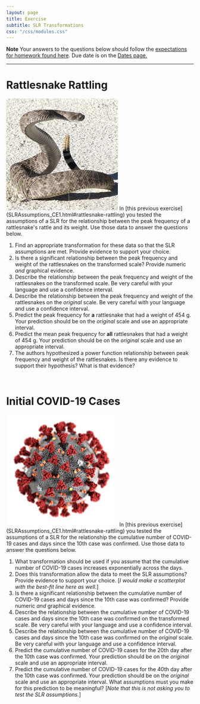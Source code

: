 ```yaml
---
layout: page
title: Exercise
subtitle: SLR Transformations
css: "/css/modules.css"
---
```


<div class="alert alert-warning">
  <strong>Note</strong> Your answers to the questions below should follow the <a href="../../resources/hwformat" target="_blank">expectations for homework found here</a>. Due date is on the <a href="../../resources/Dates-Current" target="_blank">Dates page.</a>
</div>

----

# Rattlesnake Rattling
<img src="../zimgs/rattlesnake.jpg" alt="Decoration" class="img-right">
In [this previous exercise](SLRAssumptions_CE1.html#rattlesnake-rattling) you tested the assumptions of a SLR for the relationship between the peak frequency of a rattlesnake's rattle and its weight. Use those data to answer the questions below.

1. Find an appropriate transformation for these data so that the SLR assumptions are met. Provide evidence to support your choice.
1. Is there a significant relationship between the peak frequency and weight of the rattlesnakes on the transformed scale? Provide numeric *and* graphical evidence.
1. Describe the relationship between the peak frequency and weight of the rattlesnakes on the transformed scale. Be very careful with your language and use a confidence interval.
1. Describe the relationship between the peak frequency and weight of the rattlesnakes on the *original* scale. Be very careful with your language and use a confidence interval.
1. Predict the peak frequency for **a** rattlesnake that had a weight of 454 g. Your prediction should be on the *original* scale and use an appropriate interval.
1. Predict the mean peak frequency for **all** rattlesnakes that had a weight of 454 g. Your prediction should be on the *original* scale and use an appropriate interval.
1. The authors hypothesized a power function relationship between peak frequency and weight of the rattlesnakes. Is there any evidence to support their hypothesis? What is that evidence?

&nbsp;

# Initial COVID-19 Cases
<img src="../zimgs/COVID.jpg" alt="Decoration" class="img-right">
In [this previous exercise](SLRAssumptions_CE1.html#rattlesnake-rattling) you tested the assumptions of a SLR for the relationship the cumulative number of COVID-19 cases and days since the 10th case was confirmed. Use those data to answer the questions below.

1. What transformation should be used if you assume that the cumulative number of COVID-19 cases increases exponentially across the days.
1. Does this transformation allow the data to meet the SLR assumptions? Provide evidence to support your choice. [*I would make a scatterplot with the best-fit line here as well.*]
1. Is there a significant relationship between the cumulative number of COVID-19 cases and days since the 10th case was confirmed? Provide numeric *and* graphical evidence.
1. Describe the relationship between the cumulative number of COVID-19 cases and days since the 10th case was confirmed on the transformed scale. Be very careful with your language and use a confidence interval.
1. Describe the relationship between the cumulative number of COVID-19 cases and days since the 10th case was confirmed on the *original* scale. Be very careful with your language and use a confidence interval.
1. Predict the cumulative number of COVID-19 cases for the 20th day after the 10th case was confirmed. Your prediction should be on the *original* scale and use an appropriate interval.
1. Predict the cumulative number of COVID-19 cases for the 40th day after the 10th case was confirmed. Your prediction should be on the *original* scale and use an appropriate interval. What assumptions must you make for this prediction to be meaningful? [*Note that this is not asking you to test the SLR assumptions.*]
